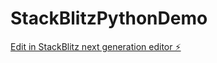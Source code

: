 # StackBlitzPythonDemo

[Edit in StackBlitz next generation editor ⚡️](https://stackblitz.com/~/github.com/mariahh948/StackBlitzPythonDemo)